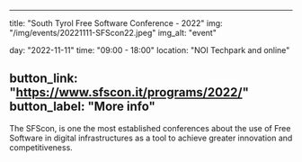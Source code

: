 

---
title: "South Tyrol Free Software Conference - 2022"
img: "/img/events/20221111-SFScon22.jpeg"
img_alt: "event"

day: "2022-11-11"
time: "09:00 - 18:00"
location: "NOI Techpark and online"

button_link: "https://www.sfscon.it/programs/2022/"
button_label: "More info"
---

The SFScon, is one the most established conferences about the use of Free Software in digital infrastructures as a tool to achieve greater innovation and competitiveness.